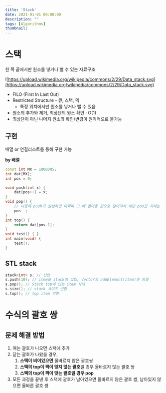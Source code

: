 ```yaml
---
title: 'Stack'
date: 2021-01-01 00:00:00
description: ""
tags: [Algorithms]
thumbnail: 
---  
```


# 스택

한 쪽 끝에서만 원소를 넣거나 뺄 수 있는 자료구조

![https://upload.wikimedia.org/wikipedia/commons/2/29/Data_stack.svg](https://upload.wikimedia.org/wikipedia/commons/2/29/Data_stack.svg)

- FILO (First In Last Out)
- Restricted Structure - 큐, 스택, 덱
    - 특정 위치에서만 원소를 넣거나 뺄 수 있음
- 원소의 추가와 제거, 최상단의 원소 확인 : O(1)
- 최상단이 아닌 나머지 원소의 확인/변경이 원칙적으로 불가능

## 구현

배열 or 연결리스트를 통해 구현 가능

**by 배열**

```cpp
const int MX = 1000005;
int dat[MX];
int pos = 0;

void push(int x) { 
	dat[pos++] = x;
}
void pop() { 
	// 나중에 push가 발생하면 어짜피 그 때 들어올 값으로 덮어져서 해당 pos값 자체는 변경하지 않아도 O
	pos--;
} 
int top() { 
	return dat[pos-1];
}
void test() { }
int main(void) {
	test();
}
```

## STL stack

```cpp
stack<int> s; // 선언
s.push(10); // item을 stack에 삽입, Vector의 addElement(item)과 동일
s.pop(); // Stack top에 있는 item 삭제
s.size(); // stack 사이즈 반환
s.top(); // top item 반환
```

# 수식의 괄호 쌍

## 문제 해결 방법

1. 여는 괄호가 나오면 스택에 추가
2. 닫는 괄호가 나왔을 경우,
    1. **스택이 비어있으면** 올바르지 않은 괄호쌍
    2. **스택의 top이 짝이 맞지 않는 괄호**일 경우 올바르지 않는 괄호 쌍
    3. **스택의 top이 짝이 맞는 괄호일 경우 pop**
3. 모든 과정을 끝낸 후 스택에 괄호가 남아있으면 올바르지 않은 괄호 쌍, 남아있지 않으면 올바른 괄호 쌍